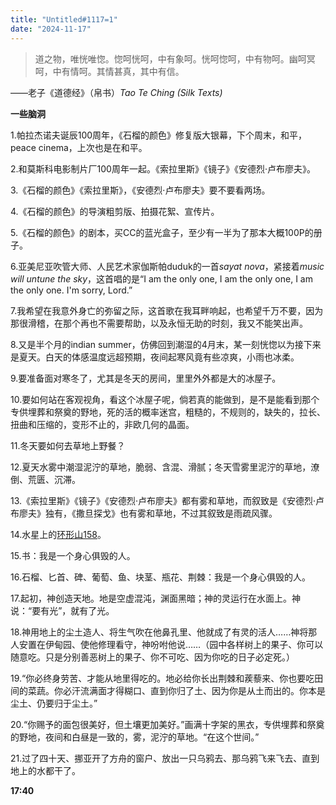 ```yaml
---
title: "Untitled#1117=1" 
date: "2024-11-17" 
---
```


> 道之物，唯恍唯惚。惚呵恍呵，中有象呵。恍呵惚呵，中有物呵。幽呵冥呵，中有情呵。其情甚真，其中有信。  

——老子《道德经》（帛书）*Tao Te Ching (Silk Texts)* 

**一些脑洞**  

1.帕拉杰诺夫诞辰100周年，《石榴的颜色》修复版大银幕，下个周末，和平，peace cinema，上次也是在和平。

2.和莫斯科电影制片厂100周年一起。《索拉里斯》《镜子》《安德烈·卢布廖夫》。

3.《石榴的颜色》《索拉里斯》，《安德烈·卢布廖夫》要不要看两场。

4.《石榴的颜色》的导演粗剪版、拍摄花絮、宣传片。

5.《石榴的颜色》的剧本，买CC的蓝光盒子，至少有一半为了那本大概100P的册子。

6.亚美尼亚吹管大师、人民艺术家伽斯帕duduk的一首*sayat nova*，紧接着*music will untune the sky*，这首唱的是“I am the only one, I am the only one, I am the only one. I'm sorry, Lord.”

7.我希望在我意外身亡的弥留之际，这首歌在我耳畔响起，也希望千万不要，因为那很滑稽，在那个再也不需要帮助，以及永恒无助的时刻，我又不能笑出声。

8.又是半个月的indian summer，仿佛回到潮湿的4月末，某一刻恍惚以为接下来是夏天。白天的体感温度远超预期，夜间起寒风竟有些凉爽，小雨也冰柔。

9.要准备面对寒冬了，尤其是冬天的房间，里里外外都是大的冰屋子。

10.要如何站在客观视角，看这个冰屋子呢，倘若真的能做到，是不是能看到那个专供埋葬和祭奠的野地，死的活的概率迷宫，粗糙的，不规则的，缺失的，拉长、扭曲和压缩的，变形不止的，非欧几何的晶面。

11.冬天要如何去草地上野餐？

12.夏天水雾中潮湿泥泞的草地，脆弱、含混、滑腻；冬天雪雾里泥泞的草地，潦倒、荒匮、沉滞。

13.《索拉里斯》《镜子》《安德烈·卢布廖夫》都有雾和草地，而叙致是《安德烈·卢布廖夫》独有，《撒旦探戈》也有雾和草地，不过其叙致是雨疏风骤。

14.水星上的[环形山158](https://planetarynames.wr.usgs.gov/Feature/5348)。

15.书：我是一个身心俱毁的人。

16.石榴、匕首、碑、葡萄、鱼、块茎、瓶花、荆棘：我是一个身心俱毁的人。

17.起初，神创造天地。地是空虚混沌，渊面黑暗；神的灵运行在水面上。神说：“要有光”，就有了光。

18.神用地上的尘土造人、将生气吹在他鼻孔里、他就成了有灵的活人……神将那人安置在伊甸园、使他修理看守，神吩咐他说……（园中各样树上的果子、你可以随意吃。只是分别善恶树上的果子、你不可吃、因为你吃的日子必定死。）

19.“你必终身劳苦、才能从地里得吃的。地必给你长出荆棘和蒺藜来、你也要吃田间的菜蔬。你必汗流满面才得糊口、直到你归了土、因为你是从土而出的。你本是尘土、仍要归于尘土。”  

20.“你赐予的面包很美好，但土壤更加美好。”画满十字架的黑衣，专供埋葬和祭奠的野地，夜间和白昼是一致的，雾，泥泞的草地。“在这个世间。”

21.过了四十天、挪亚开了方舟的窗户、放出一只乌鸦去、那乌鸦飞来飞去、直到地上的水都干了。

**17:40**
